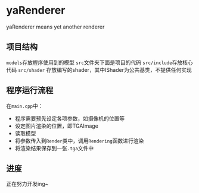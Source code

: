 # yaRenderer

yaRenderer means yet another renderer

## 项目结构

`models`存放程序使用到的模型
`src`文件夹下面是项目的代码
`src/include`存放核心代码
`src/shader` 存放编写的shader，其中IShader为公共基类，不提供任何实现

## 程序运行流程

在`main.cpp`中：

+ 程序需要预先设定各项参数，如摄像机的位置等
+ 设定图片渲染的位置，即TGAImage
+ 读取模型
+ 将参数传入到`Render`类中，调用`Rendering`函数进行渲染
+ 将渲染结果保存到一张`.tga`文件中

## 进度

正在努力开发ing~ 